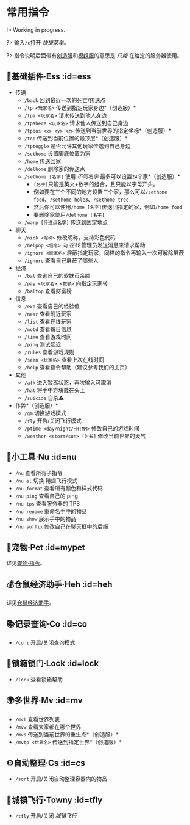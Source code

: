 [creative]: /welcome/servers.md#creative
[modded]: /welcome/servers.md#modded

# 常用指令

!> Working in progress.

<!-- ?> 下面指令将按照 *所属插件* 来排列。 -->

?> 输入`/c`打开 *快捷菜单*。

?> 指令说明后面带有[创造服][creative]和[模组服][modded]的意思是 *只能* 在给定的服务器使用。

## 🧩基础插件·Ess :id=ess

- 传送
  - `/back` 回到最近一次的死亡/传送点
  - `/tp <玩家名>` 传送到指定玩家身边*（创造服）*
  - `/tpa <玩家名>` 请求传送到他人身边
  - `/tpahere <玩家名>` 请求他人传送到自己身边
  - `/tppos <x> <y> <z>` 传送到当前世界的指定坐标*（创造服）*
  - `/top` 传送到当前位置的最顶层*（创造服）*
  - `/tptoggle` 是否允许其他玩家传送到自己身边
  - `/sethome` 设置脚底位置为家
  - `/home` 传送回家
  - `/delhome` 删除家的传送点
  - `/sethome [名字]` 使用 *不同名字* 最多可以设置`24`个家*（创造服）*
    - `[名字]`只能是英文+数字的组合，且只能以字母开头。
    - 例如要在三个不同的地方设置三个家，那么可以`/sethome food`、`/sethome hole3`、`/sethome tree`
    - 然后你可以使用`/home [名字]`传送回指定的家，例如`/home food`
    - 要删除家使用`/delhome [名字]`
  - `/warp [传送点名字]` 传送到固定地点
- 聊天
  - `/nick <昵称>` 修改昵称，支持彩色代码
  - `/helpop <信息>` 向 *在线* 管理员发送消息来请求帮助
  - `/ignore <玩家名>` 屏蔽指定玩家，同样的指令再输入一次可解除屏蔽
  - `/ignore` 查看自己屏蔽了哪些人
- 经济
  - `/bal` 查询自己的软妹币余额
  - `/pay <玩家名> <数额>` 向指定玩家转
  - `/baltop` 查看财富榜
- 信息
  - `/exp` 查看自己的经验值
  - `/near` 查看附近玩家
  - `/list` 查看在线玩家
  - `/motd` 查看每日信息
  - `/time` 查看游戏时间
  - `/ping` 测试延迟
  - `/rules` 查看游戏规则
  - `/seen <玩家名>` 查看上次在线时间
  - `/help` 查看指令帮助（建议参考我们的主页）
- 其他
  - `/afk` 进入暂离状态，再次输入可取消
  - `/hat` 将手中方块戴在头上
  - `/suicide` 自杀⚠️
- 作弊*（创造服）*
  - `/gm` 切换游戏模式
  - `/fly` 开启/关闭飞行模式
  - `/ptime <day/night/HH:MM>` 修改自己的游戏时间
  - `/weather <storm/sun> [时长]` 修改当前世界的天气

## 🍰小工具·Nu :id=nu

- `/nu` 查看所有子指令
- `/nu el` 切换 鞘翅飞行模式
- `/nu format` 查看所有颜色和样式代码
- `/nu ping` 查看自己的 ping
- `/nu tps` 查看服务器的 TPS
- `/nu rename` 重命名手中的物品
- `/nu show` 展示手中的物品
- `/nu suffix` 修改自己在聊天框中的后缀

## 🐶宠物·Pet :id=mypet

详见[宠物·指令](/plugins/mypet.md#cmds)。

## 💰仓鼠经济助手·Heh :id=heh

详见[仓鼠经济助手](/plugins/trade.md)。

## 📚记录查询·Co :id=co

- `/co i` 开启/关闭查询模式

## 🔐锁箱锁门·Lock :id=lock

- `/lock` 查看锁箱帮助

## 🌍多世界·Mv :id=mv

- `/mvl` 查看世界列表
- `/mvw` 查看大家都在哪个世界
- `/mvs` 传送到当前世界的重生点*（创造服）*
- `/mvtp <世界名>` 传送到指定世界*（创造服）*

## ⚙️自动整理·Cs :id=cs

- `/sort` 开启/关闭自动整理容器内的物品

## 🚀城镇飞行·Towny :id=tfly

- `/tfly` 开启/关闭 *城镇飞行*

